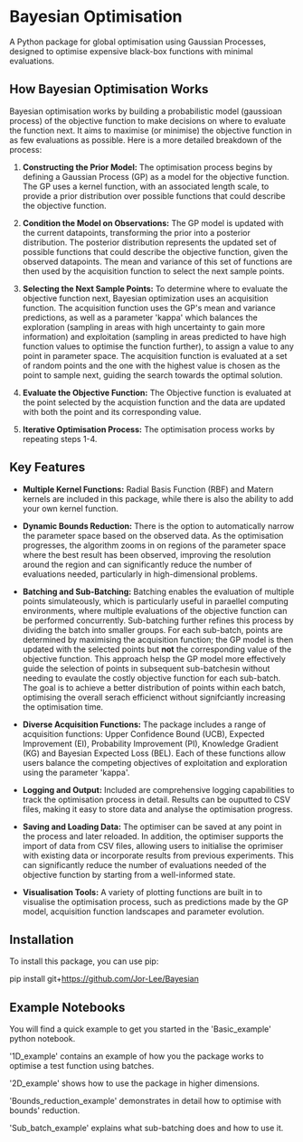 # Bayesian Optimisation

A Python package for global optimisation using Gaussian Processes, designed to optimise expensive black-box functions with minimal evaluations.


## How Bayesian Optimisation Works


Bayesian optimisation works by building a probabilistic model (gaussioan process) of the objective function to make decisions on where to evaluate the function next. It aims to maximise (or minimise) the objective function in as few evaluations as possible. Here is a more detailed breakdown of the process:

1. **Constructing the Prior Model:** The optimisation process begins by defining a Gaussian Process (GP) as a model for the objective function. The GP uses a kernel function, with an associated length scale, to provide a prior distribution over possible functions that could describe the objective function.

2. **Condition the Model on Observations:** The GP model is updated with the current datapoints, transforming the prior into a posterior distribution. The posterior distribution represents the updated set of possible functions that could describe the objective function, given the observed datapoints. The mean and variance of this set of functions are then used by the acquisition function to select the next sample points.

3. **Selecting the Next Sample Points:** To determine where to evaluate the objective function next, Bayesian optimization uses an acquisition function. The acquisition function uses the GP's mean and variance predictions, as well as a parameter 'kappa' which balances the exploration (sampling in areas with high uncertainty to gain more information) and exploitation (sampling in areas predicted to have high function values to optimise the function further), to assign a value to any point in parameter space. The acquisition function is evaluated at a set of random points and the one with the highest value is chosen as the point to sample next, guiding the search towards the optimal solution.

4. **Evaluate the Objective Function:** The Objective function is evaluated at the point selected by the acquistion function and the data are updated with both the point and its corresponding value. 

5. **Iterative Optimisation Process:** The optimisation process works by repeating steps 1-4.


## Key Features

- **Multiple Kernel Functions:** Radial Basis Function (RBF) and Matern kernels are included in this package, while there is also the ability to add your own kernel function.

- **Dynamic Bounds Reduction:** There is the option to automatically narrow the parameter space based on the observed data. As the optimisation progresses, the algorithm zooms in on regions of the parameter space where the best result has been observed, improving the resolution around the region and can significantly reduce the number of evaluations needed, particularly in high-dimensional problems.

- **Batching and Sub-Batching:** Batching enables the evaluation of multiple points simulateously, which is particularly useful in paraellel computing environments, where multiple evaluations of the objective function can be performed concurrently. Sub-batching further refines this process by dividing the batch into smaller groups. For each sub-batch, points are determined by maximising the acquisition function; the GP model is then updated with the selected points but **not** the corresponding value of the objective function. This approach helsp the GP model more effectively guide the selection of points in subsequent sub-batchesin without needing to evaulate the costly objective function for each sub-batch. The goal is to achieve a better distribution of points within each batch, optimising the overall serach efficienct without signifciantly increasing the optimisation time.

- **Diverse Acquisition Functions:** The package includes a range of acquisition functions: Upper Confidence Bound (UCB), Expected Improvement (EI), Probability Improvement (PI), Knowledge Gradient (KG) and Bayesian Expected Loss (BEL). Each of these functions allow users balance the competing objectives of exploitation and exploration using the parameter 'kappa'.

- **Logging and Output:** Included are comprehensive logging capabilities to track the optimisation process in detail. Results can be ouputted to CSV files, making it easy to store data and analyse the optimisation progress.

- **Saving and Loading Data:** The optimiser can be saved at any point in the process and later reloaded. In addition, the optimiser supports the import of data from CSV files, allowing users to initialise the oprimiser with existing data or incorporate results from previous experiments. This can significantly reduce the number of evaluations needed of the objective function by starting from a well-informed state.

- **Visualisation Tools:** A variety of plotting functions are built in to visualise the optimisation process, such as predictions made by the GP model, acquisition function landscapes and parameter evolution.

## Installation

To install this package, you can use pip:

pip install git+https://github.com/Jor-Lee/Bayesian

## Example Notebooks

You will find a quick example to get you started in the 'Basic_example' python notebook.

'1D_example' contains an example of how you the package works to optimise a test function using batches.

'2D_example' shows how to use the package in higher dimensions.

'Bounds_reduction_example' demonstrates in detail how to optimise with bounds' reduction.

'Sub_batch_example' explains what sub-batching does and how to use it. 
